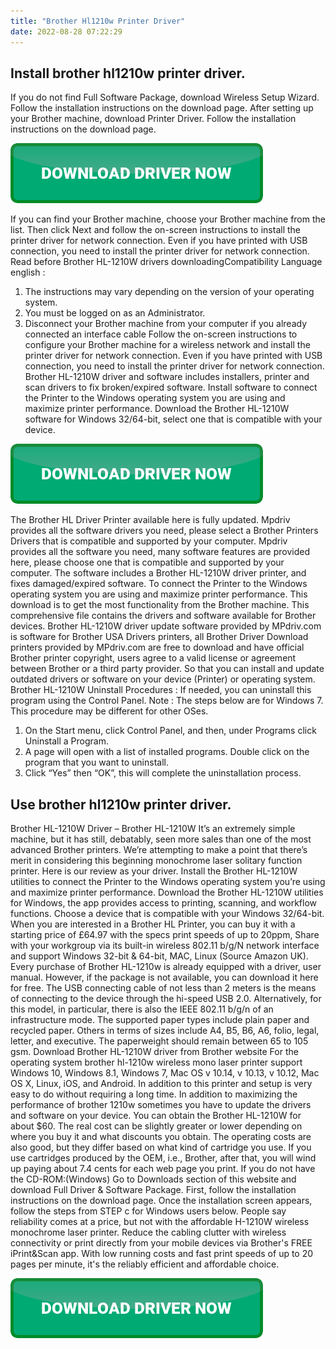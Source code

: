 ```yaml
---
title: "Brother Hl1210w Printer Driver"
date: 2022-08-28 07:22:29
---
```


## Install brother hl1210w printer driver.

If you do not find Full Software Package, download Wireless Setup Wizard. Follow the installation instructions on the download page. After setting up your Brother machine, download Printer Driver. Follow the installation instructions on the download page.

[![button](https://github.com/driverbay/driverbay.github.io/blob/main/dlbutton.png?raw=true)](https://printerpatch.com/download-printer-driver)


If you can find your Brother machine, choose your Brother machine from the list. Then click Next and follow the on-screen instructions to install the printer driver for network connection. Even if you have printed with USB connection, you need to install the printer driver for network connection.
Read before Brother HL-1210W drivers downloadingCompatibility Language english :
1. The instructions may vary depending on the version of your operating system.
2. You must be logged on as an Administrator.
3. Disconnect your Brother machine from your computer if you already connected an interface cable
Follow the on-screen instructions to configure your Brother machine for a wireless network and install the printer driver for network connection. Even if you have printed with USB connection, you need to install the printer driver for network connection.
Brother HL-1210W driver and software includes installers, printer and scan drivers to fix broken/expired software. Install software to connect the Printer to the Windows operating system you are using and maximize printer performance. Download the Brother HL-1210W software for Windows 32/64-bit, select one that is compatible with your device.

[![button](https://github.com/driverbay/driverbay.github.io/blob/main/dlbutton.png?raw=true)](https://printerpatch.com/download-printer-driver)


The Brother HL Driver Printer available here is fully updated. Mpdriv provides all the software drivers you need, please select a Brother Printers Drivers that is compatible and supported by your computer. Mpdriv provides all the software you need, many software features are provided here, please choose one that is compatible and supported by your computer.
The software includes a Brother HL-1210W driver printer, and fixes damaged/expired software. To connect the Printer to the Windows operating system you are using and maximize printer performance. This download is to get the most functionality from the Brother machine. This comprehensive file contains the drivers and software available for Brother devices.
Brother HL-1210W driver update software provided by MPdriv.com is software for Brother USA Drivers printers, all Brother Driver Download printers provided by MPdriv.com are free to download and have official Brother printer copyright, users agree to a valid license or agreement between Brother or a third party provider. So that you can install and update outdated drivers or software on your device (Printer) or operating system.
Brother HL-1210W Uninstall Procedures :
If needed, you can uninstall this program using the Control Panel.
Note :
The steps below are for Windows 7. This procedure may be different for other OSes.
1. On the Start menu, click Control Panel, and then, under Programs click Uninstall a Program.
2. A page will open with a list of installed programs. Double click on the program that you want to uninstall.
3. Click “Yes” then “OK”, this will complete the uninstallation process.

## Use brother hl1210w printer driver.

Brother HL-1210W Driver – Brother HL-1210W It’s an extremely simple machine, but it has still, debatably, seen more sales than one of the most advanced Brother printers. We’re attempting to make a point that there’s merit in considering this beginning monochrome laser solitary function printer. Here is our review as your driver.
Install the Brother HL-1210W utilities to connect the Printer to the Windows operating system you’re using and maximize printer performance. Download the Brother HL-1210W utilities for Windows, the app provides access to printing, scanning, and workflow functions. Choose a device that is compatible with your Windows 32/64-bit.
When you are interested in a Brother HL Printer, you can buy it with a starting price of £64.97 with the specs print speeds of up to 20ppm, Share with your workgroup via its built-in wireless 802.11 b/g/N network interface and support Windows 32-bit & 64-bit, MAC, Linux (Source Amazon UK). Every purchase of Brother HL-1210w is already equipped with a driver, user manual. However, if the package is not available, you can download it here for free.
The USB connecting cable of not less than 2 meters is the means of connecting to the device through the hi-speed USB 2.0. Alternatively, for this model, in particular, there is also the IEEE 802.11 b/g/n of an infrastructure mode. The supported paper types include plain paper and recycled paper. Others in terms of sizes include A4, B5, B6, A6, folio, legal, letter, and executive. The paperweight should remain between 65 to 105 gsm. Download Brother HL-1210W driver from Brother website
For the operating system brother hl-1210w wireless mono laser printer support Windows 10, Windows 8.1, Windows 7, Mac OS v 10.14, v 10.13, v 10.12, Mac OS X, Linux, iOS, and Android. In addition to this printer and setup is very easy to do without requiring a long time. In addition to maximizing the performance of brother 1210w sometimes you have to update the drivers and software on your device.
You can obtain the Brother HL-1210W for about $60. The real cost can be slightly greater or lower depending on where you buy it and what discounts you obtain. The operating costs are also good, but they differ based on what kind of cartridge you use. If you use cartridges produced by the OEM, i.e., Brother, after that, you will wind up paying about 7.4 cents for each web page you print.
If you do not have the CD-ROM:(Windows) Go to Downloads section of this website and download Full Driver & Software Package. First, follow the installation instructions on the download page. Once the installation screen appears, follow the steps from STEP c for Windows users below.
People say reliability comes at a price, but not with the affordable H-1210W wireless monochrome laser printer. Reduce the cabling clutter with wireless connectivity or print directly from your mobile devices via Brother's FREE iPrint&Scan app. With low running costs and fast print speeds of up to 20 pages per minute, it's the reliably efficient and affordable choice.


[![button](https://github.com/driverbay/driverbay.github.io/blob/main/dlbutton.png?raw=true)](https://printerpatch.com/download-printer-driver)